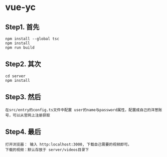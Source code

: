 # vue-yc

## Step1. 首先

```
npm install --global tsc
npm install
npm run build
```

## Step2. 其次
```
cd server
npm install
```

## Step3. 然后
```
在src/entry的config.ts文件中配置 user的name与password属性，配置成自己的洋葱账号，可以从官网上注册获取
```

## Step4. 最后
```
打开浏览器： 输入 http:localhost:3000, 下载自己需要的视频即可。
下载的视频：默认存放于 server/videos目录下
```
